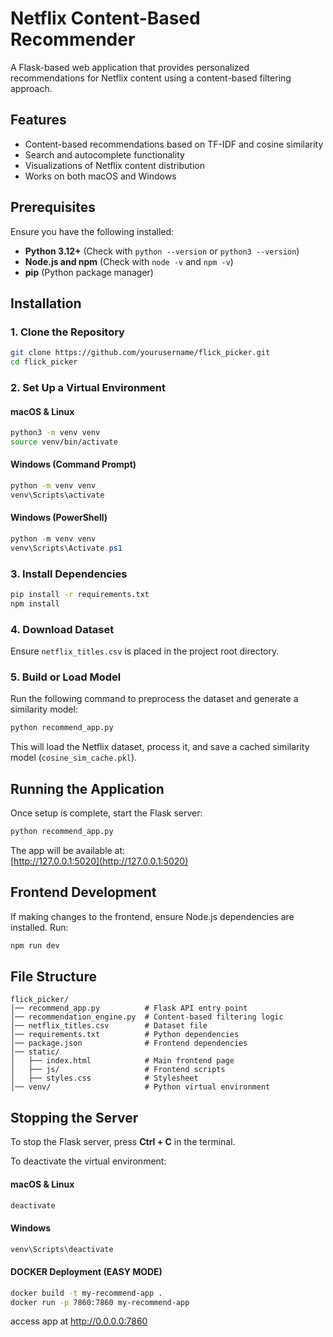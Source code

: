 # Netflix Content-Based Recommender

A Flask-based web application that provides personalized recommendations for Netflix content using a content-based filtering approach.

## Features
- Content-based recommendations based on TF-IDF and cosine similarity
- Search and autocomplete functionality
- Visualizations of Netflix content distribution
- Works on both macOS and Windows

## Prerequisites
Ensure you have the following installed:
- **Python 3.12+** (Check with `python --version` or `python3 --version`)
- **Node.js and npm** (Check with `node -v` and `npm -v`)
- **pip** (Python package manager)

## Installation

### 1. Clone the Repository
```sh
git clone https://github.com/yourusername/flick_picker.git
cd flick_picker
```

### 2. Set Up a Virtual Environment

#### macOS & Linux
```sh
python3 -m venv venv
source venv/bin/activate
```

#### Windows (Command Prompt)
```sh
python -m venv venv
venv\Scripts\activate
```

#### Windows (PowerShell)
```powershell
python -m venv venv
venv\Scripts\Activate.ps1
```

### 3. Install Dependencies

```sh
pip install -r requirements.txt
npm install
```

### 4. Download Dataset
Ensure `netflix_titles.csv` is placed in the project root directory.

### 5. Build or Load Model
Run the following command to preprocess the dataset and generate a similarity model:

```sh
python recommend_app.py
```

This will load the Netflix dataset, process it, and save a cached similarity model (`cosine_sim_cache.pkl`).

## Running the Application

Once setup is complete, start the Flask server:

```sh
python recommend_app.py
```

The app will be available at:  
[http://127.0.0.1:5020](http://127.0.0.1:5020)

## Frontend Development
If making changes to the frontend, ensure Node.js dependencies are installed. Run:

```sh
npm run dev
```

## File Structure

```
flick_picker/
│── recommend_app.py          # Flask API entry point
│── recommendation_engine.py  # Content-based filtering logic
│── netflix_titles.csv        # Dataset file
│── requirements.txt          # Python dependencies
│── package.json              # Frontend dependencies
│── static/
│   ├── index.html            # Main frontend page
│   ├── js/                   # Frontend scripts
│   ├── styles.css            # Stylesheet
│── venv/                     # Python virtual environment
```

## Stopping the Server
To stop the Flask server, press **Ctrl + C** in the terminal.

To deactivate the virtual environment:

#### macOS & Linux
```sh
deactivate
```

#### Windows
```sh
venv\Scripts\deactivate
```
#### DOCKER Deployment (EASY MODE)

```sh
docker build -t my-recommend-app .
docker run -p 7860:7860 my-recommend-app
```

access app at http://0.0.0.0:7860